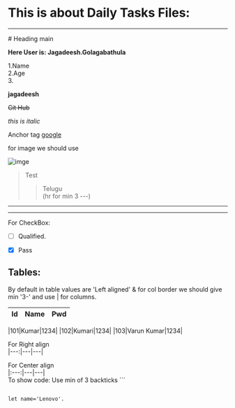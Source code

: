 <h1>This is about Daily Tasks Files:</h1>
<hr>
# Heading main

**Here User is: Jagadeesh.Golagabathula**

1.Name   
2.Age  
3.



__jagadeesh__

~~Git Hub~~

*this is italic*

Anchor tag [google](https://google.com)


for image we should use 

![imge](https://camclinic.in/wp-content/uploads/2022/03/1624972877_1649280.jpg)

>Test
>>Telugu   
(hr for min 3 ---)
---
-----
For CheckBox:

- [ ] Qualified.    
- [x] Pass  


Tables:
---
  
By default in table values are 'Left aligned' & for col border we should give min '3-' and use | for columns.

|Id |Name| Pwd|
|---|---|---|

|101|Kumar|1234|
|102|Kumari|1234|
|103|Varun Kumar|1234|


For Right align    
|---:|---|---|

For Center align   
|:---:|---|---|   
 To show code: Use min of 3 backticks ```
```

let name='Lenovo'.
```
